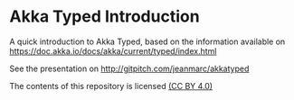 # Akka Typed Introduction
A quick introduction to Akka Typed, based on the information available on https://doc.akka.io/docs/akka/current/typed/index.html

See the presentation on http://gitpitch.com/jeanmarc/akkatyped

The contents of this repository is licensed [(CC BY 4.0)](https://creativecommons.org/licenses/by/4.0/)
